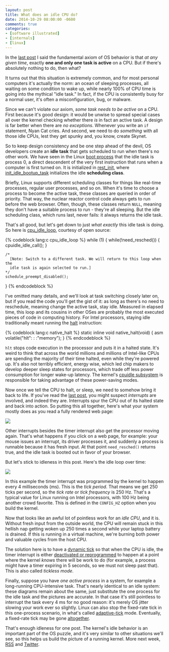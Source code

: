 ```yaml
---
layout: post
title: What does an idle CPU do?
date: 2014-10-29 08:00:00 -0600
comments: true
categories:
- [software illustrated]
- [internals]
- [linux]
---
```


In the [last post] I said the fundamental axiom of OS behavior is that *at any
given time*, exactly **one and only one task is active** on a CPU.  But if
there's absolutely nothing to do, then what?

It turns out that this situation is extremely common, and for most personal
computers it's actually the norm: an ocean of sleeping processes, all waiting on
some condition to wake up, while nearly 100% of CPU time is going into the
mythical "idle task." In fact, if the CPU is consistently busy for a normal
user, it's often a misconfiguration, bug, or malware.

Since we can't violate our axiom, *some task needs to be active* on a CPU.
First because it's good design: it would be unwise to spread special cases all
over the kernel checking whether there *is* in fact an active task. A design is
far better when there are *no exceptions*. Whenever you write an `if` statement,
Nyan Cat cries. And second, we need to do *something* with all those idle CPUs,
lest they get spunky and, you know, create Skynet.

So to keep design consistency and be one step ahead of the devil, OS developers
create an **idle task** that gets scheduled to run when there's no other work.
We have seen in the Linux [boot process] that the idle task is process 0,
a direct descendent of the very first instruction that runs when a computer is
first turned on. It is initialized in [rest_init], where [init_idle_bootup_task]
initializes the idle **scheduling class**.

Briefly, Linux supports different scheduling classes for things like real-time
processes, regular user processes, and so on. When it's time to choose a process
to become the active task, these classes are queried in order of priority. That
way, the nuclear reactor control code always gets to run before the web browser.
Often, though, these classes return `NULL`, meaning they don't have a suitable
process to run - they're all sleeping. But the idle scheduling class, which runs
last, never fails: it always returns the idle task.

That's all good, but let's get down to just *what exactly* this idle task is
doing. So here is [cpu_idle_loop], courtesy of open source:

{% codeblock lang:c cpu_idle_loop %}
while (1) {
    while(!need_resched()) {
        cpuidle_idle_call();
    }

    /*
      [Note: Switch to a different task. We will return to this loop when the
      idle task is again selected to run.]
    */
    schedule_preempt_disabled();
}
{% endcodeblock %}

I've omitted many details, and we'll look at task switching closely later on,
but if you read the code you'll get the gist of it: as long as there's no need
to reschedule, meaning change the active task, stay idle. Measured in elapsed
time, this loop and its cousins in other OSes are probably the most executed
pieces of code in computing history.  For Intel processors, staying idle
traditionally meant running the [halt][x86_halt] instruction:

{% codeblock lang:c native_halt %}
static inline void native_halt(void)
{
    asm volatile("hlt": : :"memory");
}
{% endcodeblock %}

`hlt` stops code execution in the processor and puts it in a halted state. It's
weird to think that across the world millions and millions of Intel-like CPUs
are spending the majority of their time halted, even while they're powered up.
It's also not terribly efficient, energy wise, which led chip makers to develop
deeper sleep states for processors, which trade off less power consumption for
longer wake-up latency. The kernel's [cpuidle subsystem][cpuidle-lwn] is
responsible for taking advantage of these power-saving modes.

Now once we tell the CPU to halt, or sleep, we need to somehow bring it back to
life. If you've read the [last post], you might suspect *interrupts* are
involved, and indeed they are.  Interrupts spur the CPU out of its halted state
and back into action. So putting this all together, here's what your system
mostly does as you read a fully rendered web page:

<img id="idle" class="center" src="/img/os/idle.png" usemap="#mapidle">
<map id="mapidle" name="mapidle">
<area shape='poly' coords='110,6,110,96,20,96,20,6' href='https://github.com/torvalds/linux/blob/v3.17/kernel/sched/idle.c#L183'>
<area shape='poly' coords='593,6,593,96,503,96,503,6' href='https://github.com/torvalds/linux/blob/v3.17/kernel/time/tick-common.c#L78'>
<area shape='poly' coords='754,6,754,96,664,96,664,6' href='https://github.com/torvalds/linux/blob/v3.17/kernel/sched/idle.c#L183'>
</map>

Other interrupts besides the timer interrupt also get the processor moving
again. That's what happens if you click on a web page, for example: your mouse
issues an interrupt, its driver processes it, and suddenly a process is runnable
because it has fresh input. At that point `need_resched()` returns true, and the
idle task is booted out in favor of your browser.

But let's stick to idleness in this post. Here's the idle loop over time:

<img id="idleCycles" class="center" src="/img/os/idleCycles.png">

In this example the timer interrupt was programmed by the kernel to happen every
4 milliseconds (ms). This is the *tick period*. That means we get 250 ticks per
second, so the *tick rate* or *tick frequency* is 250 Hz. That's a typical value
for Linux running on Intel processors, with 100 Hz being another crowd favorite.
This is defined in the `CONFIG_HZ` option when you build the kernel.

Now that looks like an awful lot of pointless work for an *idle CPU*, and it is.
Without fresh input from the outside world, the CPU will remain stuck in this
hellish nap getting woken up 250 times a second while your laptop battery is
drained.  If this is running in a virtual machine, we're burning both power and
valuable cycles from the host CPU.

The solution here is to have a [dynamic tick] so that when the CPU is idle, the
timer interrupt is either [deactivated or reprogrammed][stop_sched_tick] to
happen at a point where the kernel *knows* there will be work to do (for
example, a process might have a timer expiring in 5 seconds, so we must not
sleep past that). This is also called *tickless mode*.

Finally, suppose you have *one active process* in a system, for example
a long-running CPU-intensive task. That's nearly identical to an idle system:
these diagrams remain about the same, just substitute the one process for the
idle task and the pictures are accurate. In that case it's still pointless to
interrupt the task every 4 ms for no good reason: it's merely OS jitter slowing
your work ever so slightly. Linux can also stop the fixed-rate tick in this
one-process scenario, in what's called [adaptive-tick] mode. Eventually,
a fixed-rate tick may be gone [altogether][lwn-tickless].

That's enough idleness for one post. The kernel's idle behavior is an important
part of the OS puzzle, and it's very similar to other situations we'll see, so
this helps us build the picture of a running kernel. More next week, [RSS] and
[Twitter].

[RSS]: http://feeds.feedburner.com/GustavoDuarte
[Twitter]: http://twitter.com/food4hackers
[dynamic tick]: https://github.com/torvalds/linux/blob/v3.17/Documentation/timers/NO_HZ.txt#L17
[subscribe]: http://feeds.feedburner.com/GustavoDuarte
[cpuidle-lwn]: http://lwn.net/Articles/384146/
[jcm-on-interrupts]: http://www.jonmasters.org/blog/2007/12/12/everything-you-know-about-interrupts-is-wrong/
[intel-msi]: http://www.intel.com/content/dam/www/public/us/en/documents/white-papers/msg-signaled-interrupts-paper.pdf
[pcie-system-architecture-ch9]: http://my.safaribooksonline.com/0321156307/ch09

[stop_sched_tick]: https://github.com/torvalds/linux/blob/v3.17/Documentation/timers/highres.txt#L215

[adaptive-tick]: https://github.com/torvalds/linux/blob/v3.17/Documentation/timers/NO_HZ.txt#L100

[lwn-tickless]: http://lwn.net/Articles/549580/

[chipset]: /post/motherboard-chipsets-memory-map
[ring zero]: /post/cpu-rings-privilege-and-protection
[boot process]: /post/kernel-boot-process
[last post]: /post/when-does-your-os-run
[rest_init]: https://github.com/torvalds/linux/blob/v3.17/init/main.c#L393
[init_idle_bootup_task]: https://github.com/torvalds/linux/blob/v3.17/kernel/sched/core.c#L4538

[cpuidle_idle_call]:https://github.com/torvalds/linux/blob/v3.17/kernel/sched/idle.c#L77
[cpu_idle_loop]: https://github.com/torvalds/linux/blob/v3.17/kernel/sched/idle.c#L183
[x86_halt]: https://github.com/torvalds/linux/blob/v3.17/arch/x86/include/asm/irqflags.h#L52
[time]: https://github.com/torvalds/linux/blob/v3.17/arch/x86/kernel/time.c
